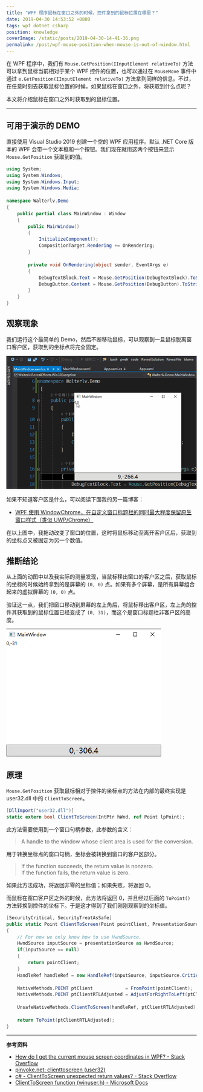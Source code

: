```yaml
---
title: "WPF 程序鼠标在窗口之外的时候，控件拿到的鼠标位置在哪里？"
date: 2019-04-30 14:53:52 +0800
tags: wpf dotnet csharp
position: knowledge
coverImage: /static/posts/2019-04-30-14-41-36.png
permalink: /post/wpf-mouse-position-when-mouse-is-out-of-window.html
---
```


在 WPF 程序中，我们有 `Mouse.GetPosition(IInputElement relativeTo)` 方法可以拿到鼠标当前相对于某个 WPF 控件的位置，也可以通过在 `MouseMove` 事件中通过 `e.GetPosition(IInputElement relativeTo)` 方法拿到同样的信息。不过，在任意时刻去获取鼠标位置的时候，如果鼠标在窗口之外，将获取到什么点呢？

本文将介绍鼠标在窗口之外时获取到的鼠标位置。

---

<div id="toc"></div>

## 可用于演示的 DEMO 

直接使用 Visual Studio 2019 创建一个空的 WPF 应用程序。默认 .NET Core 版本的 WPF 会带一个文本框和一个按钮。我们现在就用这两个按钮来显示 `Mouse.GetPosition` 获取到的值。

```csharp
using System;
using System.Windows;
using System.Windows.Input;
using System.Windows.Media;

namespace Walterlv.Demo
{
    public partial class MainWindow : Window
    {
        public MainWindow()
        {
            InitializeComponent();
            CompositionTarget.Rendering += OnRendering; 
        }

        private void OnRendering(object sender, EventArgs e)
        {
            DebugTextBlock.Text = Mouse.GetPosition(DebugTextBlock).ToString();
            DebugButton.Content = Mouse.GetPosition(DebugButton).ToString();
        }
    }
}
```

## 观察现象

我们运行这个最简单的 Demo，然后不断移动鼠标，可以观察到一旦鼠标脱离窗口客户区，获取到的坐标点将完全固定。

![鼠标在各处时获取到的点坐标](/static/posts/2019-04-30-mouse-get-position.gif)

如果不知道客户区是什么，可以阅读下面我的另一篇博客：

- [WPF 使用 WindowChrome，在自定义窗口标题栏的同时最大程度保留原生窗口样式（类似 UWP/Chrome）](/post/wpf-simulate-native-window-style-using-window-chrome)

在以上图中，我拖动改变了窗口的位置，这时将鼠标移动至离开客户区后，获取到的坐标点又被固定为另一个数值。

## 推断结论

从上面的动图中以及我实际的测量发现，当鼠标移出窗口的客户区之后，获取鼠标的坐标的时候始终拿到的是屏幕的 `(0, 0)` 点。如果有多个屏幕，是所有屏幕组合起来的虚拟屏幕的 `(0, 0)` 点。

验证这一点，我们把窗口移动到屏幕的左上角后，将鼠标移出客户区，左上角的控件其获取到的鼠标位置已经变成了 `(0, 31)`，而这个是窗口标题栏非客户区的高度。

![将窗口移至屏幕的左上角](/static/posts/2019-04-30-14-41-36.png)

## 原理

`Mouse.GetPosition` 获取鼠标相对于控件的坐标点的方法在内部的最终实现是 user32.dll 中的 `ClientToScreen`。

```csharp
[DllImport("user32.dll")]
static extern bool ClientToScreen(IntPtr hWnd, ref Point lpPoint);
```

此方法需要使用到一个窗口句柄参数，此参数的含义：

> A handle to the window whose client area is used for the conversion.

用于转换坐标点的窗口句柄，坐标会被转换到窗口的客户区部分。

> If the function succeeds, the return value is nonzero.  
> If the function fails, the return value is zero.

如果此方法成功，将返回非零的坐标值；如果失败，将返回 0。

而鼠标在窗口客户区之外的时候，此方法将返回 0，并且经过后面的 `ToPoint()` 方法转换到控件的坐标下。于是这才得到了我们刚刚观察到的坐标值。

```csharp
[SecurityCritical, SecurityTreatAsSafe]
public static Point ClientToScreen(Point pointClient, PresentationSource presentationSource)
{
    // For now we only know how to use HwndSource.
    HwndSource inputSource = presentationSource as HwndSource;
    if(inputSource == null)
    {
        return pointClient;
    }
    HandleRef handleRef = new HandleRef(inputSource, inputSource.CriticalHandle);

    NativeMethods.POINT ptClient            = FromPoint(pointClient);
    NativeMethods.POINT ptClientRTLAdjusted = AdjustForRightToLeft(ptClient, handleRef);

    UnsafeNativeMethods.ClientToScreen(handleRef, ptClientRTLAdjusted);

    return ToPoint(ptClientRTLAdjusted);
}
```

---

**参考资料**

- [How do I get the current mouse screen coordinates in WPF? - Stack Overflow](https://stackoverflow.com/a/4232281/6233938)
- [pinvoke.net: clienttoscreen (user32)](https://www.pinvoke.net/default.aspx/user32.clienttoscreen)
- [c# - ClientToScreen unexpected return values? - Stack Overflow](https://stackoverflow.com/q/34534279/6233938)
- [ClientToScreen function (winuser.h) - Microsoft Docs](https://docs.microsoft.com/en-us/windows/desktop/api/winuser/nf-winuser-clienttoscreen)


